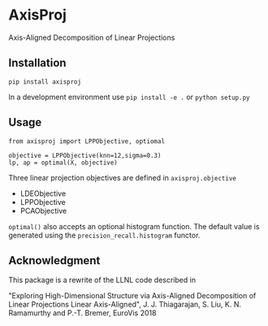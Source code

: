 # AxisProj
Axis-Aligned Decomposition of Linear Projections

## Installation 
```pip install axisproj```

In a development environment use
`pip install -e .` or `python setup.py`


## Usage
```
from axisproj import LPPObjective, optiomal

objective = LPPObjective(knn=12,sigma=0.3)
lp, ap = optimal(X, objective)
```

Three linear projection objectives are defined in `axisproj.objective`
* LDEObjective
* LPPObjective
* PCAObjective

`optimal()` also accepts an optional histogram function. The default value
is generated using the `precision_recall.histogram` functor.

## Acknowledgment
This package is a rewrite of the LLNL code described in 

"Exploring High-Dimensional Structure via Axis-Aligned Decomposition of Linear Projections
Linear Axis-Aligned", J. J. Thiagarajan, S. Liu, K. N. Ramamurthy and P.-T. Bremer, EuroVis 2018